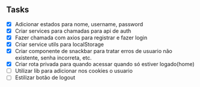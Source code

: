 ## Tasks

- [x] Adicionar estados para nome, username, password
- [x] Criar services para chamadas para api de auth
- [x] Fazer chamada com axios para registrar e fazer login
- [x] Criar service utils para localStorage
- [x] Criar componente de snackbar para tratar erros de usuario não existente, senha incorreta, etc.
- [x] Criar rota privada para quando acessar quando só estiver logado(home)
- [ ] Utilizar lib para adicionar nos cookies o usuario
- [ ] Estilizar botão de logout
